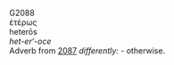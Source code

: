 <body>
  <p>G2088<br>  ἑτέρως  <br> heterōs  <br><i>het-er‘-oce </i><br>Adverb from <a href="g2087.htm">2087</a>  <i>differently:</i> - otherwise.<br></p>
 </body>